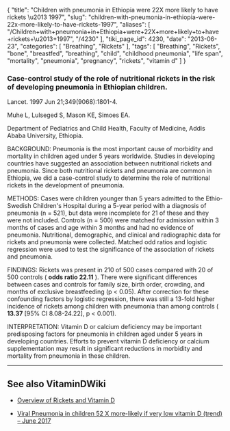 {
    "title": "Children with pneumonia in Ethiopia were 22X more likely to have rickets \u2013 1997",
    "slug": "children-with-pneumonia-in-ethiopia-were-22x-more-likely-to-have-rickets-1997",
    "aliases": [
        "/Children+with+pneumonia+in+Ethiopia+were+22X+more+likely+to+have+rickets+\u2013+1997",
        "/4230"
    ],
    "tiki_page_id": 4230,
    "date": "2013-06-23",
    "categories": [
        "Breathing",
        "Rickets"
    ],
    "tags": [
        "Breathing",
        "Rickets",
        "bone",
        "breastfed",
        "breathing",
        "child",
        "childhood pneumonia",
        "life span",
        "mortality",
        "pneumonia",
        "pregnancy",
        "rickets",
        "vitamin d"
    ]
}


### Case-control study of the role of nutritional rickets in the risk of developing pneumonia in Ethiopian children.

Lancet. 1997 Jun 21;349(9068):1801-4.

Muhe L, Lulseged S, Mason KE, Simoes EA.

Department of Pediatrics and Child Health, Faculty of Medicine, Addis Ababa University, Ethiopia.

BACKGROUND: Pneumonia is the most important cause of morbidity and mortality in children aged under 5 years worldwide. Studies in developing countries have suggested an association between nutritional rickets and pneumonia. Since both nutritional rickets and pneumonia are common in Ethiopia, we did a case-control study to determine the role of nutritional rickets in the development of pneumonia.

METHODS: Cases were children younger than 5 years admitted to the Ethio-Swedish Children's Hospital during a 5-year period with a diagnosis of pneumonia (n = 521), but data were incomplete for 21 of these and they were not included. Controls (n = 500) were matched for admission within 3 months of cases and age within 3 months and had no evidence of pneumonia. Nutritional, demographic, and clinical and radiographic data for rickets and pneumonia were collected. Matched odd ratios and logistic regression were used to test the significance of the association of rickets and pneumonia.

FINDINGS: Rickets was present in 210 of 500 cases compared with 20 of 500 controls ( **odds ratio 22.11** ). There were significant differences between cases and controls for family size, birth order, crowding, and months of exclusive breastfeeding (p < 0.05). After correction for these confounding factors by logistic regression, there was still a 13-fold higher incidence of rickets among children with pneumonia than among controls ( **13.37**  <span>[95% CI 8.08-24.22]</span>, p < 0.001).

INTERPRETATION: Vitamin D or calcium deficiency may be important predisposing factors for pneumonia in children aged under 5 years in developing countries. Efforts to prevent vitamin D deficiency or calcium supplementation may result in significant reductions in morbidity and mortality from pneumonia in these children.

---

## See also VitaminDWiki

* [Overview of Rickets and Vitamin D](/posts/overview-of-rickets-and-vitamin-d)

* [Viral Pneumonia in children 52 X more-likely if very low vitamin D (trend) – June 2017](/posts/viral-pneumonia-in-children-52-x-more-likely-if-very-low-vitamin-d-trend)